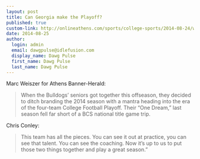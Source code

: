 ```yaml
--- 
layout: post
title: Can Georgia make the Playoff?
published: true
custom-link: http://onlineathens.com/sports/college-sports/2014-08-24/win-now-its-all-georgia-needs-hear-new-college-football-playoff
date: 2014-08-25
author:
  login: admin
  email: dawgpulse@idlefusion.com
  display_name: Dawg Pulse
  first_name: Dawg Pulse
  last_name: Dawg Pulse
---
```

Marc Weiszer for Athens Banner-Herald:

> When the Bulldogs’ seniors got together this offseason, they decided to ditch branding the 2014 season with a mantra heading into the era of the four-team College Football Playoff. Their “One Dream,” last season fell far short of a BCS national title game trip.

Chris Conley:

>This team has all the pieces. You can see it out at practice, you can see that talent. You can see the coaching. Now it’s up to us to put those two things together and play a great season.”
